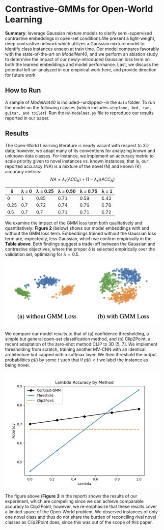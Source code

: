 # Contrastive-GMMs for Open-World Learning
**Summary**: leverage Gaussian mixture models to clarify semi-supervised contrastive embeddings in open-set conditions.We present a light-weight, deep contrastive network which utilizes a Gaussian mixture model to identify class instances unseen at train time. Our model compares favorably with the state-of-the-art on _ModelNet40_, and we perform an ablation study to determine the impact of our newly-introduced Gaussian loss term on both the learned embeddings and model performance. Last, we discuss the potential left un-analyzed in our empirical work here, and provide direction for future work


## How to Run
A sample of _ModelNet40_ is included--unzipped--in the ``data`` folder. To run the model on the following classes (which includes ```airplane, bed, car, guitar, and toilet```). Run the ```MV-ModelNet.py``` file to reproduce our results reported in our paper. 

## Results
The Open-World Learning literature is nearly vacant with respect to 3D data; however, we adapt many of its conventions for analyzing known and unknown data classes. For instance, we implement an accuracy metric to scale priority given to novel instances vs. known instances; that is, our reported accuracy (NA) is a mixture of the novel (N) and known (K) accuracy metrics:
$$ NA = \lambda_r(ACC_{K}) + (1 - \lambda_r)(ACC_{N}) $$

| δ    | λ = 0 | λ = 0.25 | λ = 0.50 | λ = 0.75 | λ = 1 |
| -----| ----- | -------- | -------- | -------- | ----- |
| 0    | 1     | 0.85     | 0.71     | 0.58     | 0.43  |
| 0.25 | 0.7   | 0.72     | 0.74     | 0.76     | 0.78  |
| 0.5  | 0.7   | 0.7      | 0.71     | 0.71     | 0.72  |

We examine the impact of the GMM loss term both qualitatively and quantitatively: **Figure 2** (below) shows our model embeddings with and without the GMM loss term. Embeddings trained without the Gaussian loss term are, expectedly, less Gaussian, which we confirm empirically in the **Table above**. Both findings suggest a trade-off between the Gaussian and contrastive objectives, where the proper δ is selected empirically over the validation set, optimizing for $λ = 0.5$.

![Results](plots/embeddings.png)

We compare our model results to that of (a) confidence
thresholding, a simple but general open-set classification
method, and (b) Clip2Point, a recent adaptation of the zero-shot method CLIP to 3D [5, 7]. We implement thresholding from scratch, training another MV-CNN with an identical architecture but capped with a softmax layer. We then
threshold the output probabilities $p(i)$ by some $t$ such that if $p(i) < t$ we label the instance as being novel.

![Results](plots/exp-plot.jpeg)

The figure above (**Figure 3** in the report) shows the results of our experiment, which are compelling since we can achieve comparable accuracy to Clip2Point; however, we re-emphasize that these results cover a limited space of the Open-World problem. We observed instances of only one novel class and thus do not share the burden of reconciling rival novel classes as Clip2Point does, since this was out of the scope of this paper.